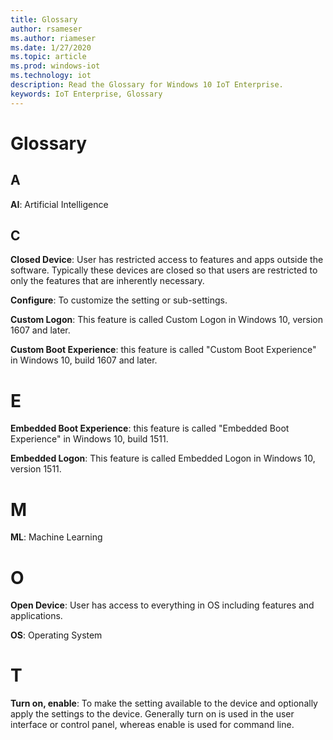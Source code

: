 ```yaml
---
title: Glossary
author: rsameser
ms.author: riameser
ms.date: 1/27/2020
ms.topic: article
ms.prod: windows-iot
ms.technology: iot
description: Read the Glossary for Windows 10 IoT Enterprise.
keywords: IoT Enterprise, Glossary
---
```


# Glossary

## A

**AI**: Artificial Intelligence

## C
**Closed Device**: User has restricted access to features and apps outside the software. Typically these devices are closed so that users are restricted to only the features that are inherently  necessary.

**Configure**: To customize the setting or sub-settings.

**Custom Logon**: This feature is called Custom Logon in Windows 10, version 1607 and later.

**Custom Boot Experience**: this feature is called "Custom Boot Experience" in Windows 10, build 1607 and later.

# E

**Embedded Boot Experience**: this feature is called "Embedded Boot Experience" in Windows 10, build 1511.

**Embedded Logon**: This feature is called Embedded Logon in Windows 10, version 1511.

# M

**ML**: Machine Learning

# O

**Open Device**: User has access to everything in OS including features and applications.

**OS**: Operating System

# T

**Turn on, enable**: To make the setting available to the device and optionally apply the settings to the device. Generally turn on is used in the user interface or control panel, whereas enable is used for command line.
